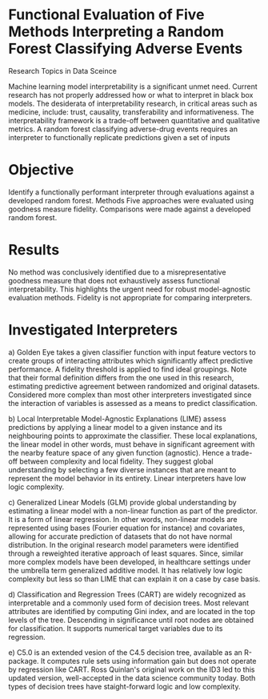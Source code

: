 # Functional Evaluation of Five Methods Interpreting a Random Forest Classifying Adverse Events
Research Topics in Data Sceince 

Machine learning model interpretability is a significant unmet need. Current research has not properly addressed how or what to interpret in black box models. The desiderata of interpretability research, in critical areas such as medicine, include: trust, causality, transferability and informativeness. The interpretability framework is a trade-off between quantitative and qualitative metrics. A random forest classifying adverse-drug events requires an interpreter to functionally replicate 	predictions given a set of inputs

# Objective 
Identify a functionally performant interpreter through evaluations against a developed random forest. Methods Five approaches were evaluated using goodness measure fidelity. Comparisons were made against a developed random forest.

# Results 
No method was conclusively identified due to a misrepresentative goodness measure that does not exhaustively assess functional interpretability. This highlights the urgent need for robust model-agnostic evaluation methods. Fidelity is not appropriate for comparing interpreters. 

# Investigated Interpreters 
 
 a)	Golden Eye takes a given classifier function with input feature vectors to create groups of interacting attributes which significantly affect predictive performance. A fidelity threshold is applied to find ideal groupings. Note that their formal definition differs from the one used in this research, estimating predictive agreement between randomized and original datasets. Considered more complex than most other interpreters investigated since the interaction of variables is assessed as a means to predict classification. 
 
b)	Local Interpretable Model-Agnostic Explanations (LIME) assess predictions by applying a linear model to a given instance and its neighbouring points to approximate the classifier. These local explanations, the linear model in other words, must behave in significant agreement with the nearby feature space of any given function (agnostic). Hence a trade-off between complexity and local fidelity. They suggest global understanding by selecting a few diverse instances that are meant to represent the model behavior in its entirety. Linear interpreters have low logic complexity. 

c)	Generalized Linear Models (GLM) provide global understanding by estimating a linear model with a non-linear function as part of the predictor. It is a form of linear regression.  In other words, non-linear models are represented using bases (Fourier equation for instance) and covariates, allowing for accurate prediction of datasets that do not have normal distribution. In the original research model parameters were identified through a reweighted iterative approach of least squares. Since, similar more complex models have been developed, in healthcare settings under the umbrella term generalized additive model. It has relatively low logic complexity but less so than LIME that can explain it on a case by case basis. 

d)	Classification and Regression Trees (CART) are widely recognized as interpretable and a commonly used form of decision trees. Most relevant attributes are identified by computing Gini index, and are located in the top levels of the tree. Descending in significance until root nodes are obtained for classification. It supports numerical target variables due to its regression.

e)	C5.0 is an extended vesion of the C4.5 decision tree, available as an R-package. It computes rule sets using information gain but does not operate by regression like CART. Ross Quinlan's original work on the ID3 led to this updated version, well-accepted in the data science community today. Both types of decision trees have staight-forward logic and low complexity. 
